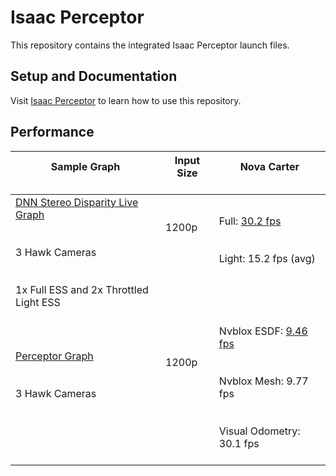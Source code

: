 # Isaac Perceptor

This repository contains the integrated Isaac Perceptor launch files.

## Setup and Documentation

Visit [Isaac Perceptor](https://nvidia-isaac-ros.github.io/reference_workflows/isaac_perceptor/index.html) to learn how to use this repository.

## Performance

| Sample Graph<br/><br/>                                                                                                                                                                                                                                                                    | Input Size<br/><br/>                | Nova Carter<br/><br/>                                                                                                                                                                                                               |
|-------------------------------------------------------------------------------------------------------------------------------------------------------------------------------------------------------------------------------------------------------------------------------------------|-------------------------------------|-------------------------------------------------------------------------------------------------------------------------------------------------------------------------------------------------------------------------------------|
| [DNN Stereo Disparity Live Graph](https://github.com/NVIDIA-ISAAC-ROS/isaac_ros_benchmark/blob/main/benchmarks/isaac_ros_ess_nova_benchmark/scripts/isaac_ros_hawk_1f_2lt_ess_depth_graph.py)<br/><br/><br/>3 Hawk Cameras<br/><br/><br/>1x Full ESS and 2x Throttled Light ESS<br/><br/> | 1200p<br/><br/><br/><br/><br/><br/> | Full: [30.2 fps](https://github.com/NVIDIA-ISAAC-ROS/isaac_ros_benchmark/blob/main/results/isaac_ros_hawk_1f_2lt_ess_depth_graph-carter_v2.4.json)<br/><br/><br/>Light: 15.2 fps (avg)<br/><br/><br/><br/>                          |
| [Perceptor Graph](https://github.com/NVIDIA-ISAAC-ROS/isaac_ros_benchmark/blob/main/benchmarks/isaac_ros_perceptor_nova_benchmark/scripts/isaac_ros_perceptor_graph.py)<br/><br/><br/>3 Hawk Cameras<br/><br/><br/><br/>                                                                  | 1200p<br/><br/><br/><br/><br/><br/> | Nvblox ESDF: [9.46 fps](https://github.com/NVIDIA-ISAAC-ROS/isaac_ros_benchmark/blob/main/results/isaac_ros_perceptor_graph-carter_v2.4.json)<br/><br/><br/>Nvblox Mesh: 9.77 fps<br/><br/><br/>Visual Odometry: 30.1 fps<br/><br/> |
